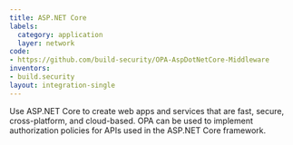 ```yaml
---
title: ASP.NET Core
labels:
  category: application
  layer: network
code:
- https://github.com/build-security/OPA-AspDotNetCore-Middleware
inventors:
- build.security
layout: integration-single
---
```

Use ASP.NET Core to create web apps and services that are fast, secure, cross-platform, and cloud-based.
OPA can be used to implement authorization policies for APIs used in the ASP.NET Core framework.

